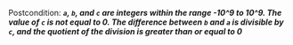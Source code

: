 Postcondition: ***`a`, `b`, and `c` are integers within the range -10^9 to 10^9. The value of `c` is not equal to 0. The difference between `b` and `a` is divisible by `c`, and the quotient of the division is greater than or equal to 0***